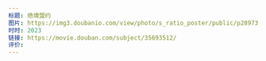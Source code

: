 ```yaml
---
标题: 绝境盟约
图片: https://img3.doubanio.com/view/photo/s_ratio_poster/public/p2897317793.webp
时时: 2023
链接: https://movie.douban.com/subject/35693512/
评价:
---
```


